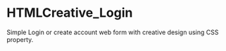 # HTMLCreative_Login

Simple Login or create account web form with creative design using CSS property.
